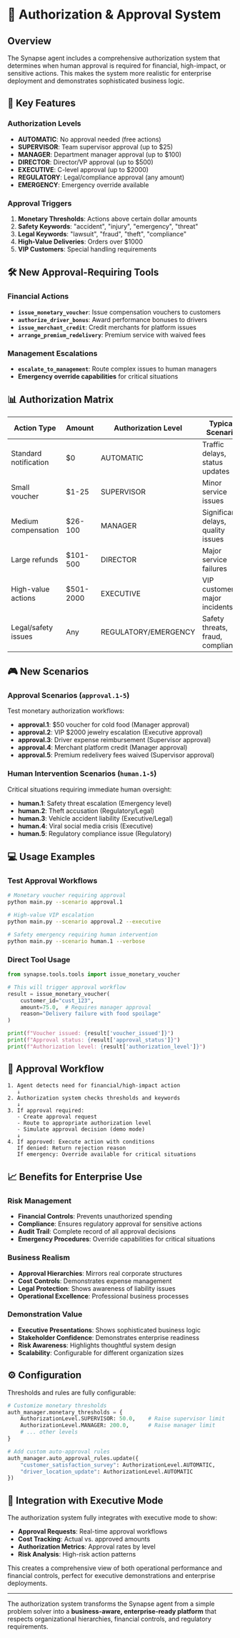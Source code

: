 # 🔐 Authorization & Approval System

## Overview

The Synapse agent includes a comprehensive authorization system that determines when human approval is required for financial, high-impact, or sensitive actions. This makes the system more realistic for enterprise deployment and demonstrates sophisticated business logic.

## 🎯 Key Features

### Authorization Levels
- **AUTOMATIC**: No approval needed (free actions)
- **SUPERVISOR**: Team supervisor approval (up to $25)
- **MANAGER**: Department manager approval (up to $100) 
- **DIRECTOR**: Director/VP approval (up to $500)
- **EXECUTIVE**: C-level approval (up to $2000)
- **REGULATORY**: Legal/compliance approval (any amount)
- **EMERGENCY**: Emergency override available

### Approval Triggers
1. **Monetary Thresholds**: Actions above certain dollar amounts
2. **Safety Keywords**: "accident", "injury", "emergency", "threat"
3. **Legal Keywords**: "lawsuit", "fraud", "theft", "compliance"
4. **High-Value Deliveries**: Orders over $1000
5. **VIP Customers**: Special handling requirements

## 🛠️ New Approval-Requiring Tools

### Financial Actions
- **`issue_monetary_voucher`**: Issue compensation vouchers to customers
- **`authorize_driver_bonus`**: Award performance bonuses to drivers  
- **`issue_merchant_credit`**: Credit merchants for platform issues
- **`arrange_premium_redelivery`**: Premium service with waived fees

### Management Escalations
- **`escalate_to_management`**: Route complex issues to human managers
- **Emergency override capabilities** for critical situations

## 📊 Authorization Matrix

| Action Type | Amount | Authorization Level | Typical Scenario |
|-------------|--------|-------------------|------------------|
| Standard notification | $0 | AUTOMATIC | Traffic delays, status updates |
| Small voucher | $1-25 | SUPERVISOR | Minor service issues |
| Medium compensation | $26-100 | MANAGER | Significant delays, quality issues |
| Large refunds | $101-500 | DIRECTOR | Major service failures |
| High-value actions | $501-2000 | EXECUTIVE | VIP customers, major incidents |
| Legal/safety issues | Any | REGULATORY/EMERGENCY | Safety threats, fraud, compliance |

## 🎮 New Scenarios

### Approval Scenarios (`approval.1-5`)
Test monetary authorization workflows:
- **approval.1**: $50 voucher for cold food (Manager approval)
- **approval.2**: VIP $2000 jewelry escalation (Executive approval)
- **approval.3**: Driver expense reimbursement (Supervisor approval)
- **approval.4**: Merchant platform credit (Manager approval) 
- **approval.5**: Premium redelivery fees waived (Supervisor approval)

### Human Intervention Scenarios (`human.1-5`)
Critical situations requiring immediate human oversight:
- **human.1**: Safety threat escalation (Emergency level)
- **human.2**: Theft accusation (Regulatory/Legal)
- **human.3**: Vehicle accident liability (Executive/Legal)
- **human.4**: Viral social media crisis (Executive)
- **human.5**: Regulatory compliance issue (Regulatory)

## 💻 Usage Examples

### Test Approval Workflows
```bash
# Monetary voucher requiring approval
python main.py --scenario approval.1

# High-value VIP escalation  
python main.py --scenario approval.2 --executive

# Safety emergency requiring human intervention
python main.py --scenario human.1 --verbose
```

### Direct Tool Usage
```python
from synapse.tools.tools import issue_monetary_voucher

# This will trigger approval workflow
result = issue_monetary_voucher(
    customer_id="cust_123",
    amount=75.0,  # Requires manager approval
    reason="Delivery failure with food spoilage"
)

print(f"Voucher issued: {result['voucher_issued']}")
print(f"Approval status: {result['approval_status']}")
print(f"Authorization level: {result['authorization_level']}")
```

## 🔄 Approval Workflow

```
1. Agent detects need for financial/high-impact action
   ↓
2. Authorization system checks thresholds and keywords
   ↓
3. If approval required:
   - Create approval request
   - Route to appropriate authorization level
   - Simulate approval decision (demo mode)
   ↓
4. If approved: Execute action with conditions
   If denied: Return rejection reason
   If emergency: Override available for critical situations
```

## 📈 Benefits for Enterprise Use

### Risk Management
- **Financial Controls**: Prevents unauthorized spending
- **Compliance**: Ensures regulatory approval for sensitive actions
- **Audit Trail**: Complete record of all approval decisions
- **Emergency Procedures**: Override capabilities for critical situations

### Business Realism
- **Approval Hierarchies**: Mirrors real corporate structures
- **Cost Controls**: Demonstrates expense management
- **Legal Protection**: Shows awareness of liability issues
- **Operational Excellence**: Professional business processes

### Demonstration Value
- **Executive Presentations**: Shows sophisticated business logic
- **Stakeholder Confidence**: Demonstrates enterprise readiness
- **Risk Awareness**: Highlights thoughtful system design
- **Scalability**: Configurable for different organization sizes

## ⚙️ Configuration

Thresholds and rules are fully configurable:

```python
# Customize monetary thresholds
auth_manager.monetary_thresholds = {
    AuthorizationLevel.SUPERVISOR: 50.0,    # Raise supervisor limit
    AuthorizationLevel.MANAGER: 200.0,      # Raise manager limit
    # ... other levels
}

# Add custom auto-approval rules
auth_manager.auto_approval_rules.update({
    "customer_satisfaction_survey": AuthorizationLevel.AUTOMATIC,
    "driver_location_update": AuthorizationLevel.AUTOMATIC
})
```

## 🎯 Integration with Executive Mode

The authorization system fully integrates with executive mode to show:
- **Approval Requests**: Real-time approval workflows
- **Cost Tracking**: Actual vs. approved amounts
- **Authorization Metrics**: Approval rates by level
- **Risk Analysis**: High-risk action patterns

This creates a comprehensive view of both operational performance and financial controls, perfect for executive demonstrations and enterprise deployments.

---

The authorization system transforms the Synapse agent from a simple problem solver into a **business-aware, enterprise-ready platform** that respects organizational hierarchies, financial controls, and regulatory requirements.